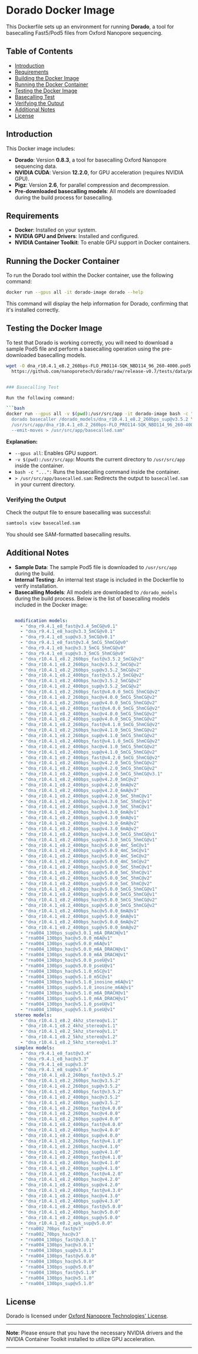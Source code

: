 # Dorado Docker Image

This Dockerfile sets up an environment for running **Dorado**, a tool for basecalling Fast5/Pod5 files from Oxford Nanopore sequencing.

## Table of Contents

- [Introduction](#introduction)
- [Requirements](#requirements)
- [Building the Docker Image](#building-the-docker-image)
- [Running the Docker Container](#running-the-docker-container)
- [Testing the Docker Image](#testing-the-docker-image)
- [Basecalling Test](#basecalling-test)
- [Verifying the Output](#verifying-the-output)
- [Additional Notes](#additional-notes)
- [License](#license)

## Introduction

This Docker image includes:

- **Dorado**: Version **0.8.3**, a tool for basecalling Oxford Nanopore sequencing data.
- **NVIDIA CUDA**: Version **12.2.0**, for GPU acceleration (requires NVIDIA GPU).
- **Pigz**: Version **2.6**, for parallel compression and decompression.
- **Pre-downloaded basecalling models**: All models are downloaded during the build process for basecalling.

## Requirements

- **Docker**: Installed on your system.
- **NVIDIA GPU and Drivers**: Installed and configured.
- **NVIDIA Container Toolkit**: To enable GPU support in Docker containers.

## Running the Docker Container

To run the Dorado tool within the Docker container, use the following command:

```bash
docker run --gpus all -it dorado-image dorado --help
```

This command will display the help information for Dorado, confirming that it's installed correctly.

## Testing the Docker Image

To test that Dorado is working correctly, you will need to download a sample Pod5 file and perform a basecalling operation using the pre-downloaded basecalling models.

```bash
wget -O dna_r10.4.1_e8.2_260bps-FLO_PRO114-SQK_NBD114_96_260-4000.pod5 \
  https://github.com/nanoporetech/dorado/raw/release-v0.7/tests/data/pod5/dna_r10.4.1_e8.2_260bps/dna_r10.4.1_e8.2_260bps-FLO_PRO114-SQK_NBD114_96_260-4000.pod5


### Basecalling Test

Run the following command:

```bash
docker run --gpus all -v $(pwd):/usr/src/app -it dorado-image bash -c "\
  dorado basecaller /dorado_models/dna_r10.4.1_e8.2_260bps_sup@v3.5.2 \
  /usr/src/app/dna_r10.4.1_e8.2_260bps-FLO_PRO114-SQK_NBD114_96_260-4000.pod5 \
  --emit-moves > /usr/src/app/basecalled.sam"
```

**Explanation:**

- `--gpus all`: Enables GPU support.
- `-v $(pwd):/usr/src/app`: Mounts the current directory to `/usr/src/app` inside the container.
- `bash -c "...":` Runs the basecalling command inside the container.
- `> /usr/src/app/basecalled.sam`: Redirects the output to `basecalled.sam` in your current directory.

### Verifying the Output

Check the output file to ensure basecalling was successful:

```bash
samtools view basecalled.sam
```

You should see SAM-formatted basecalling results.

## Additional Notes

- **Sample Data**: The sample Pod5 file is downloaded to `/usr/src/app` during the build.
- **Internal Testing**: An internal test stage is included in the Dockerfile to verify installation.
- **Basecalling Models**: All models are downloaded to `/dorado_models` during the build process.
  Below is the list of basecalling models included in the Docker image:
  ```yaml

  modification models:
    - "dna_r9.4.1_e8_fast@v3.4_5mCG@v0.1"
    - "dna_r9.4.1_e8_hac@v3.3_5mCG@v0.1"
    - "dna_r9.4.1_e8_sup@v3.3_5mCG@v0.1"
    - "dna_r9.4.1_e8_fast@v3.4_5mCG_5hmCG@v0"
    - "dna_r9.4.1_e8_hac@v3.3_5mCG_5hmCG@v0"
    - "dna_r9.4.1_e8_sup@v3.3_5mCG_5hmCG@v0"
    - "dna_r10.4.1_e8.2_260bps_fast@v3.5.2_5mCG@v2"
    - "dna_r10.4.1_e8.2_260bps_hac@v3.5.2_5mCG@v2"
    - "dna_r10.4.1_e8.2_260bps_sup@v3.5.2_5mCG@v2"
    - "dna_r10.4.1_e8.2_400bps_fast@v3.5.2_5mCG@v2"
    - "dna_r10.4.1_e8.2_400bps_hac@v3.5.2_5mCG@v2"
    - "dna_r10.4.1_e8.2_400bps_sup@v3.5.2_5mCG@v2"
    - "dna_r10.4.1_e8.2_260bps_fast@v4.0.0_5mCG_5hmCG@v2"
    - "dna_r10.4.1_e8.2_260bps_hac@v4.0.0_5mCG_5hmCG@v2"
    - "dna_r10.4.1_e8.2_260bps_sup@v4.0.0_5mCG_5hmCG@v2"
    - "dna_r10.4.1_e8.2_400bps_fast@v4.0.0_5mCG_5hmCG@v2"
    - "dna_r10.4.1_e8.2_400bps_hac@v4.0.0_5mCG_5hmCG@v2"
    - "dna_r10.4.1_e8.2_400bps_sup@v4.0.0_5mCG_5hmCG@v2"
    - "dna_r10.4.1_e8.2_260bps_fast@v4.1.0_5mCG_5hmCG@v2"
    - "dna_r10.4.1_e8.2_260bps_hac@v4.1.0_5mCG_5hmCG@v2"
    - "dna_r10.4.1_e8.2_260bps_sup@v4.1.0_5mCG_5hmCG@v2"
    - "dna_r10.4.1_e8.2_400bps_fast@v4.1.0_5mCG_5hmCG@v2"
    - "dna_r10.4.1_e8.2_400bps_hac@v4.1.0_5mCG_5hmCG@v2"
    - "dna_r10.4.1_e8.2_400bps_sup@v4.1.0_5mCG_5hmCG@v2"
    - "dna_r10.4.1_e8.2_400bps_fast@v4.2.0_5mCG_5hmCG@v2"
    - "dna_r10.4.1_e8.2_400bps_hac@v4.2.0_5mCG_5hmCG@v2"
    - "dna_r10.4.1_e8.2_400bps_sup@v4.2.0_5mCG_5hmCG@v2"
    - "dna_r10.4.1_e8.2_400bps_sup@v4.2.0_5mCG_5hmCG@v3.1"
    - "dna_r10.4.1_e8.2_400bps_sup@v4.2.0_5mC@v2"
    - "dna_r10.4.1_e8.2_400bps_sup@v4.2.0_6mA@v2"
    - "dna_r10.4.1_e8.2_400bps_sup@v4.2.0_6mA@v3"
    - "dna_r10.4.1_e8.2_400bps_sup@v4.2.0_5mC_5hmC@v1"
    - "dna_r10.4.1_e8.2_400bps_hac@v4.3.0_5mC_5hmC@v1"
    - "dna_r10.4.1_e8.2_400bps_sup@v4.3.0_5mC_5hmC@v1"
    - "dna_r10.4.1_e8.2_400bps_hac@v4.3.0_6mA@v1"
    - "dna_r10.4.1_e8.2_400bps_sup@v4.3.0_6mA@v1"
    - "dna_r10.4.1_e8.2_400bps_hac@v4.3.0_6mA@v2"
    - "dna_r10.4.1_e8.2_400bps_sup@v4.3.0_6mA@v2"
    - "dna_r10.4.1_e8.2_400bps_hac@v4.3.0_5mCG_5hmCG@v1"
    - "dna_r10.4.1_e8.2_400bps_sup@v4.3.0_5mCG_5hmCG@v1"
    - "dna_r10.4.1_e8.2_400bps_hac@v5.0.0_4mC_5mC@v1"
    - "dna_r10.4.1_e8.2_400bps_sup@v5.0.0_4mC_5mC@v1"
    - "dna_r10.4.1_e8.2_400bps_hac@v5.0.0_4mC_5mC@v2"
    - "dna_r10.4.1_e8.2_400bps_sup@v5.0.0_4mC_5mC@v2"
    - "dna_r10.4.1_e8.2_400bps_hac@v5.0.0_5mC_5hmC@v1"
    - "dna_r10.4.1_e8.2_400bps_sup@v5.0.0_5mC_5hmC@v1"
    - "dna_r10.4.1_e8.2_400bps_hac@v5.0.0_5mC_5hmC@v2"
    - "dna_r10.4.1_e8.2_400bps_sup@v5.0.0_5mC_5hmC@v2"
    - "dna_r10.4.1_e8.2_400bps_hac@v5.0.0_5mCG_5hmCG@v1"
    - "dna_r10.4.1_e8.2_400bps_sup@v5.0.0_5mCG_5hmCG@v1"
    - "dna_r10.4.1_e8.2_400bps_hac@v5.0.0_5mCG_5hmCG@v2"
    - "dna_r10.4.1_e8.2_400bps_sup@v5.0.0_5mCG_5hmCG@v2"
    - "dna_r10.4.1_e8.2_400bps_hac@v5.0.0_6mA@v1"
    - "dna_r10.4.1_e8.2_400bps_sup@v5.0.0_6mA@v1"
    - "dna_r10.4.1_e8.2_400bps_hac@v5.0.0_6mA@v2"
    - "dna_r10.4.1_e8.2_400bps_sup@v5.0.0_6mA@v2"
    - "rna004_130bps_sup@v3.0.1_m6A_DRACH@v1"
    - "rna004_130bps_hac@v5.0.0_m6A@v1"
    - "rna004_130bps_sup@v5.0.0_m6A@v1"
    - "rna004_130bps_hac@v5.0.0_m6A_DRACH@v1"
    - "rna004_130bps_sup@v5.0.0_m6A_DRACH@v1"
    - "rna004_130bps_hac@v5.0.0_pseU@v1"
    - "rna004_130bps_sup@v5.0.0_pseU@v1"
    - "rna004_130bps_hac@v5.1.0_m5C@v1"
    - "rna004_130bps_sup@v5.1.0_m5C@v1"
    - "rna004_130bps_hac@v5.1.0_inosine_m6A@v1"
    - "rna004_130bps_sup@v5.1.0_inosine_m6A@v1"
    - "rna004_130bps_hac@v5.1.0_m6A_DRACH@v1"
    - "rna004_130bps_sup@v5.1.0_m6A_DRACH@v1"
    - "rna004_130bps_hac@v5.1.0_pseU@v1"
    - "rna004_130bps_sup@v5.1.0_pseU@v1"
  stereo models:
    - "dna_r10.4.1_e8.2_4khz_stereo@v1.1"
    - "dna_r10.4.1_e8.2_4khz_stereo@v1.1"
    - "dna_r10.4.1_e8.2_5khz_stereo@v1.1"
    - "dna_r10.4.1_e8.2_5khz_stereo@v1.2"
    - "dna_r10.4.1_e8.2_5khz_stereo@v1.3"
  simplex models:
    - "dna_r9.4.1_e8_fast@v3.4"
    - "dna_r9.4.1_e8_hac@v3.3"
    - "dna_r9.4.1_e8_sup@v3.3"
    - "dna_r9.4.1_e8_sup@v3.6"
    - "dna_r10.4.1_e8.2_260bps_fast@v3.5.2"
    - "dna_r10.4.1_e8.2_260bps_hac@v3.5.2"
    - "dna_r10.4.1_e8.2_260bps_sup@v3.5.2"
    - "dna_r10.4.1_e8.2_400bps_fast@v3.5.2"
    - "dna_r10.4.1_e8.2_400bps_hac@v3.5.2"
    - "dna_r10.4.1_e8.2_400bps_sup@v3.5.2"
    - "dna_r10.4.1_e8.2_260bps_fast@v4.0.0"
    - "dna_r10.4.1_e8.2_260bps_hac@v4.0.0"
    - "dna_r10.4.1_e8.2_260bps_sup@v4.0.0"
    - "dna_r10.4.1_e8.2_400bps_fast@v4.0.0"
    - "dna_r10.4.1_e8.2_400bps_hac@v4.0.0"
    - "dna_r10.4.1_e8.2_400bps_sup@v4.0.0"
    - "dna_r10.4.1_e8.2_260bps_fast@v4.1.0"
    - "dna_r10.4.1_e8.2_260bps_hac@v4.1.0"
    - "dna_r10.4.1_e8.2_260bps_sup@v4.1.0"
    - "dna_r10.4.1_e8.2_400bps_fast@v4.1.0"
    - "dna_r10.4.1_e8.2_400bps_hac@v4.1.0"
    - "dna_r10.4.1_e8.2_400bps_sup@v4.1.0"
    - "dna_r10.4.1_e8.2_400bps_fast@v4.2.0"
    - "dna_r10.4.1_e8.2_400bps_hac@v4.2.0"
    - "dna_r10.4.1_e8.2_400bps_sup@v4.2.0"
    - "dna_r10.4.1_e8.2_400bps_fast@v4.3.0"
    - "dna_r10.4.1_e8.2_400bps_hac@v4.3.0"
    - "dna_r10.4.1_e8.2_400bps_sup@v4.3.0"
    - "dna_r10.4.1_e8.2_400bps_fast@v5.0.0"
    - "dna_r10.4.1_e8.2_400bps_hac@v5.0.0"
    - "dna_r10.4.1_e8.2_400bps_sup@v5.0.0"
    - "dna_r10.4.1_e8.2_apk_sup@v5.0.0"
    - "rna002_70bps_fast@v3"
    - "rna002_70bps_hac@v3"
    - "rna004_130bps_fast@v3.0.1"
    - "rna004_130bps_hac@v3.0.1"
    - "rna004_130bps_sup@v3.0.1"
    - "rna004_130bps_fast@v5.0.0"
    - "rna004_130bps_hac@v5.0.0"
    - "rna004_130bps_sup@v5.0.0"
    - "rna004_130bps_fast@v5.1.0"
    - "rna004_130bps_hac@v5.1.0"
    - "rna004_130bps_sup@v5.1.0"
  ```

## License

Dorado is licensed under [Oxford Nanopore Technologies' License](https://github.com/nanoporetech/dorado/blob/master/LICENSE).


---

**Note**: Please ensure that you have the necessary NVIDIA drivers and the NVIDIA Container Toolkit installed to utilize GPU acceleration.

---
